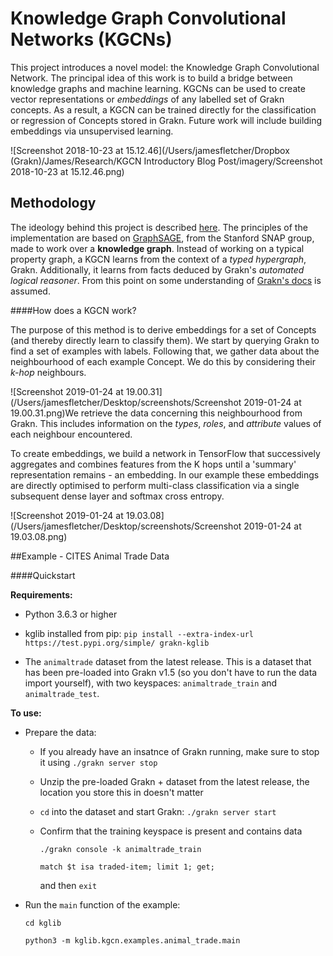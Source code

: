 # Knowledge Graph Convolutional Networks (KGCNs)

This project introduces a novel model: the Knowledge Graph Convolutional Network. The principal idea of this work is to build a bridge between knowledge graphs and machine learning. KGCNs can be used to create vector representations or *embeddings* of any labelled set of Grakn concepts. As a result, a KGCN can be trained directly for the classification or regression of Concepts stored in Grakn. Future work will include building embeddings via unsupervised learning.

![Screenshot 2018-10-23 at 15.12.46](/Users/jamesfletcher/Dropbox (Grakn)/James/Research/KGCN Introductory Blog Post/imagery/Screenshot 2018-10-23 at 15.12.46.png)

## Methodology

The ideology behind this project is described [here](https://blog.grakn.ai/knowledge-graph-convolutional-networks-machine-learning-over-reasoned-knowledge-9eb5ce5e0f68). The principles of the implementation are based on [GraphSAGE](http://snap.stanford.edu/graphsage/), from the Stanford SNAP group, made to work over a **knowledge graph**. Instead of working on a typical property graph, a KGCN learns from the context of a *typed hypergraph*, Grakn. Additionally, it learns from facts deduced by Grakn's *automated logical reasoner*. From this point on some understanding of [Grakn's docs](http://dev.grakn.ai) is assumed.

####How does a KGCN work?

The purpose of this method is to derive embeddings for a set of Concepts (and thereby directly learn to classify them). We start by querying Grakn to find a set of examples with labels. Following that, we gather data about the neighbourhood of each example Concept. We do this by considering their *k-hop* neighbours.

![Screenshot 2019-01-24 at 19.00.31](/Users/jamesfletcher/Desktop/screenshots/Screenshot 2019-01-24 at 19.00.31.png)We retrieve the data concerning this neighbourhood from Grakn. This includes information on the *types*, *roles*, and *attribute* values of each neighbour encountered.

To create embeddings, we build a network in TensorFlow that successively aggregates and combines features from the K hops until a 'summary' representation remains - an embedding. In our example these embeddings are directly optimised to perform multi-class classification via a single subsequent dense layer and softmax cross entropy.

![Screenshot 2019-01-24 at 19.03.08](/Users/jamesfletcher/Desktop/screenshots/Screenshot 2019-01-24 at 19.03.08.png)



##Example - CITES Animal Trade Data

####Quickstart

**Requirements:**

- Python 3.6.3 or higher

- kglib installed from pip: `pip install --extra-index-url https://test.pypi.org/simple/ grakn-kglib`
- The `animaltrade` dataset from the latest release. This is a dataset that has been pre-loaded into Grakn v1.5 (so you don't have to run the data import yourself), with two keyspaces: `animaltrade_train` and `animaltrade_test`.

**To use:**

- Prepare the data:

  - If you already have an insatnce of Grakn running, make sure to stop it using `./grakn server stop`

  - Unzip the pre-loaded Grakn + dataset from the latest release, the location you store this in doesn't matter

  - `cd` into the dataset and start Grakn: `./grakn server start`

  - Confirm that the training keyspace is present and contains data 

    `./grakn console -k animaltrade_train`

    `match $t isa traded-item; limit 1; get;`

    and then `exit`

- Run the `main` function of the example: 

  `cd kglib`

  `python3 -m kglib.kgcn.examples.animal_trade.main`